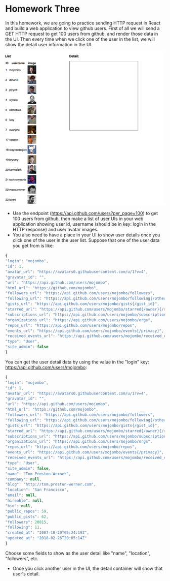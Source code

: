 # Homework Three

In this homework, we are going to practice sending HTTP request in React and build a web application to view github users. First of all we will send a GET HTTP request to get 100 users from github, and render those data in the UI. Then every time when we click one of the user in the list, we will show the detail user information in the UI.

![Example](../diagram/dist/react-homework-3.gif)

* Use the endpoint (https://api.github.com/users?per_page=100) to get 100 users from github, then make a list of user UIs in your web application showing user id, username (should be in key: login in the HTTP response) and user avatar images.
* You also need to have a place in your UI to show user details once you click one of the user in the user list. Suppose that one of the user data you get from is like:

```js
{
"login": "mojombo",
"id": 1,
"avatar_url": "https://avatars0.githubusercontent.com/u/1?v=4",
"gravatar_id": "",
"url": "https://api.github.com/users/mojombo",
"html_url": "https://github.com/mojombo",
"followers_url": "https://api.github.com/users/mojombo/followers",
"following_url": "https://api.github.com/users/mojombo/following{/other_user}",
"gists_url": "https://api.github.com/users/mojombo/gists{/gist_id}",
"starred_url": "https://api.github.com/users/mojombo/starred{/owner}{/repo}",
"subscriptions_url": "https://api.github.com/users/mojombo/subscriptions",
"organizations_url": "https://api.github.com/users/mojombo/orgs",
"repos_url": "https://api.github.com/users/mojombo/repos",
"events_url": "https://api.github.com/users/mojombo/events{/privacy}",
"received_events_url": "https://api.github.com/users/mojombo/received_events",
"type": "User",
"site_admin": false
}
```

You can get the user detail data by using the value in the "login" key: https://api.github.com/users/mojombo:

```js
{
"login": "mojombo",
"id": 1,
"avatar_url": "https://avatars0.githubusercontent.com/u/1?v=4",
"gravatar_id": "",
"url": "https://api.github.com/users/mojombo",
"html_url": "https://github.com/mojombo",
"followers_url": "https://api.github.com/users/mojombo/followers",
"following_url": "https://api.github.com/users/mojombo/following{/other_user}",
"gists_url": "https://api.github.com/users/mojombo/gists{/gist_id}",
"starred_url": "https://api.github.com/users/mojombo/starred{/owner}{/repo}",
"subscriptions_url": "https://api.github.com/users/mojombo/subscriptions",
"organizations_url": "https://api.github.com/users/mojombo/orgs",
"repos_url": "https://api.github.com/users/mojombo/repos",
"events_url": "https://api.github.com/users/mojombo/events{/privacy}",
"received_events_url": "https://api.github.com/users/mojombo/received_events",
"type": "User",
"site_admin": false,
"name": "Tom Preston-Werner",
"company": null,
"blog": "http://tom.preston-werner.com",
"location": "San Francisco",
"email": null,
"hireable": null,
"bio": null,
"public_repos": 59,
"public_gists": 62,
"followers": 20815,
"following": 11,
"created_at": "2007-10-20T05:24:19Z",
"updated_at": "2018-02-26T20:05:14Z"
}
```

Choose some fields to show as the user detail like "name", "location", "followers", etc.

* Once you click another user in the UI, the detail container will show that user's detail.
